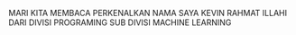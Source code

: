 MARI KITA MEMBACA
PERKENALKAN NAMA SAYA KEVIN RAHMAT ILLAHI
DARI DIVISI PROGRAMING
SUB DIVISI MACHINE LEARNING

